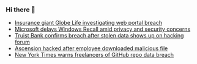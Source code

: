 ### Hi there 👋

<!--START_SECTION:feed-->
* [Insurance giant Globe Life investigating web portal breach](https://www.bleepingcomputer.com/news/security/insurance-giant-globe-life-investigating-web-portal-breach/)
* [Microsoft delays Windows Recall amid privacy and security concerns](https://www.bleepingcomputer.com/news/microsoft/microsoft-delays-windows-recall-amid-privacy-and-security-concerns/)
* [Truist Bank confirms breach after stolen data shows up on hacking forum](https://www.bleepingcomputer.com/news/security/truist-bank-confirms-data-breach-after-stolen-data-shows-up-on-hacking-forum/)
* [Ascension hacked after employee downloaded malicious file](https://www.bleepingcomputer.com/news/security/ascension-hacked-after-employee-downloaded-malicious-file/)
* [New York Times warns freelancers of GitHub repo data breach](https://www.bleepingcomputer.com/news/security/new-york-times-warns-freelancers-of-github-repo-data-breach/)
<!--END_SECTION:feed-->

<!--
**frankenk/frankenk** is a ✨ _special_ ✨ repository because its `README.md` (this file) appears on your GitHub profile.

Here are some ideas to get you started:

- 🔭 I’m currently working on ...
- 🌱 I’m currently learning ...
- 👯 I’m looking to collaborate on ...
- 🤔 I’m looking for help with ...
- 💬 Ask me about ...
- 📫 How to reach me: ...
- 😄 Pronouns: ...
- ⚡ Fun fact: ...
-->



